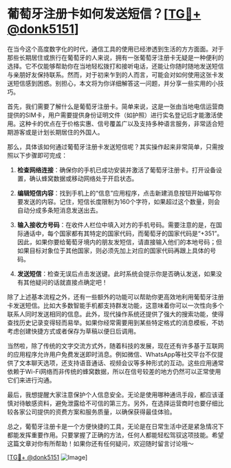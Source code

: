 # 葡萄牙注册卡如何发送短信？[[TG💪+ @donk5151](https://t.me/s/donk5151)]

在当今这个高度数字化的时代，通信工具的使用已经渗透到生活的方方面面。对于那些长期居住或旅行在葡萄牙的人来说，拥有一张葡萄牙注册卡无疑是一种便利的选择。它不仅能够帮助你在当地轻松拨打和接听电话，还能让你随时随地发送短信与亲朋好友保持联系。然而，对于初来乍到的人而言，可能会对如何使用这张卡发送短信感到困惑。别担心，本文将为你详细解答这一问题，并分享一些实用的小技巧。

首先，我们需要了解什么是葡萄牙注册卡。简单来说，这是一张由当地电信运营商提供的SIM卡，用户需要提供身份证明文件（如护照）进行实名登记后才能激活使用。这种卡的优点在于价格实惠、信号覆盖广以及支持多种语言服务，非常适合短期游客或是计划长期居住的外国人。

那么，具体该如何通过葡萄牙注册卡发送短信呢？其实操作起来非常简单，只需按照以下步骤即可完成：

1. **检查网络连接**：确保你的手机已成功安装并激活了葡萄牙注册卡。打开设备设置，确认蜂窝数据或移动网络处于开启状态。
   
2. **编辑短信内容**：找到手机上的“信息”应用程序，点击新建消息按钮开始编写你要发送的内容。记住，短信长度限制为160个字符，如果超过这个数量，则会自动分成多条短消息发送出去。

3. **输入接收方号码**：在收件人栏位中填入对方的手机号码。需要注意的是，在国际通话中，每个国家都有其特定的国家代码，而葡萄牙的国家代码是“+351”。因此，如果你要给葡萄牙境内的朋友发短信，请直接输入他们的本地号码；但如果目标对象位于其他国家，则必须先加上对应的国家代码再跟上具体的号码。

4. **发送短信**：检查无误后点击发送键。此时系统会提示你是否确认发送，如果没有其他疑问的话就直接点确定吧！

除了上述基本流程之外，还有一些额外的功能可以帮助你更高效地利用葡萄牙注册卡发送短信。比如大多数智能手机都支持群发功能，这意味着你可以一次性向多个联系人同时发送相同的信息。此外，现代操作系统还提供了强大的搜索功能，使得查找历史记录变得轻而易举。如果你经常需要用到某些特定格式的消息模板，不妨考虑创建快捷方式或者保存为草稿以便日后调用。

当然啦，除了传统的文字交流方式外，随着科技的发展，现在还有许多基于互联网的应用程序允许用户免费发送即时消息。例如微信、WhatsApp等社交平台不仅提供了文本聊天选项，还支持语音通话、视频会议等多种形式的互动。这些应用通常依赖于Wi-Fi网络而非传统的蜂窝数据，所以在信号较差的地方仍然可以正常使用它们来进行沟通。

最后，我想提醒大家注意保护个人信息安全。无论是使用哪种通讯手段，都应该谨慎对待敏感资料，避免泄露给不可信的第三方。另外，在选择运营商时也要仔细比较各家公司提供的资费方案和服务质量，以确保获得最佳体验。

总之，葡萄牙注册卡是一个方便快捷的工具，无论是在日常生活中还是紧急情况下都能发挥重要作用。只要掌握了正确的方法，任何人都能轻松驾驭这项技能。希望这篇文章对你有所帮助！如果你还有任何疑问，欢迎随时留言讨论哦～

[[TG💪+ @donk5151](https://t.me/s/donk5151) ![Image](https://i.postimg.cc/rwNCRYN7/Snipaste-2025-04-30-17-27-05.png)]